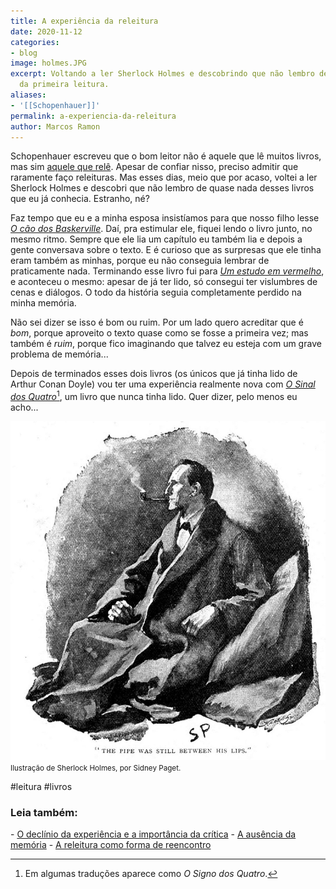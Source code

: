 ```yaml
---
title: A experiência da releitura
date: 2020-11-12
categories:
- blog
image: holmes.JPG
excerpt: Voltando a ler Sherlock Holmes e descobrindo que não lembro de quase nada
  da primeira leitura.
aliases:
- '[[Schopenhauer]]'
permalink: a-experiencia-da-releitura
author: Marcos Ramon
---
```

Schopenhauer escreveu que o bom leitor não é aquele que lê muitos livros, mas sim [aquele que relê](https://marcosramon.net/ler-menos). Apesar de confiar nisso, preciso admitir que raramente faço releituras. Mas esses dias, meio que por acaso, voltei a ler Sherlock Holmes e descobri que não lembro de quase nada desses livros que eu já conhecia. Estranho, né?

Faz tempo que eu e a minha esposa insistíamos para que nosso filho lesse *[O cão dos Baskerville](https://amzn.to/2JTMBKq)*. Daí, pra estimular ele, fiquei lendo o livro junto, no mesmo ritmo. Sempre que ele lia um capítulo eu também lia e depois a gente conversava sobre o texto. E é curioso que as surpresas que ele tinha eram também as minhas, porque eu não conseguia lembrar de praticamente nada. Terminando esse livro fui para *[Um estudo em vermelho](https://amzn.to/32DhGbL)*, e aconteceu o mesmo: apesar de já ter lido, só consegui ter vislumbres de cenas e diálogos. O todo da história seguia completamente perdido na minha memória.

Não sei dizer se isso é bom ou ruim. Por um lado quero acreditar que é *bom*, porque aproveito o texto quase como se fosse a primeira vez; mas também é *ruim*, porque fico imaginando que talvez eu esteja com um grave problema de memória... 

Depois de terminados esses dois livros (os únicos que já tinha lido de Arthur Conan Doyle) vou ter uma experiência realmente nova com *[O Sinal dos Quatro](https://amzn.to/38ymgfn)*[^1], um livro que nunca tinha lido. Quer dizer, pelo menos eu acho...

<img src="/assets/img/Pasted image 20250225165243.png">
<small>Ilustração de Sherlock Holmes, por Sidney Paget.</small>

[^1]: Em algumas traduções aparece como *O Signo dos Quatro*.

#leitura #livros

<h3>Leia também:</h3>
- <a href="/o-declinio-da-experiencia-e-a-importancia-da-critica">O declínio da experiência e a importância da crítica</a>
- <a href="/a-ausencia-da-memoria">A ausência da memória</a>
- <a href="/a-releitura-como-forma-de-reencontro">A releitura como forma de reencontro</a>
